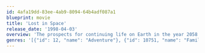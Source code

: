 ```yaml
---
id: 4afa19dd-83ee-4ab9-8094-64b4adf087a1
blueprint: movie
title: 'Lost in Space'
release_date: '1998-04-03'
overview: 'The prospects for continuing life on Earth in the year 2058 are grim. So the Robinsons are launched into space to colonize Alpha Prime, the only other inhabitable planet in the galaxy. But when a stowaway sabotages the mission, the Robinsons find themselves hurtling through uncharted space.'
genres: '[{"id": 12, "name": "Adventure"}, {"id": 10751, "name": "Family"}, {"id": 878, "name": "Science Fiction"}]'
---
```

